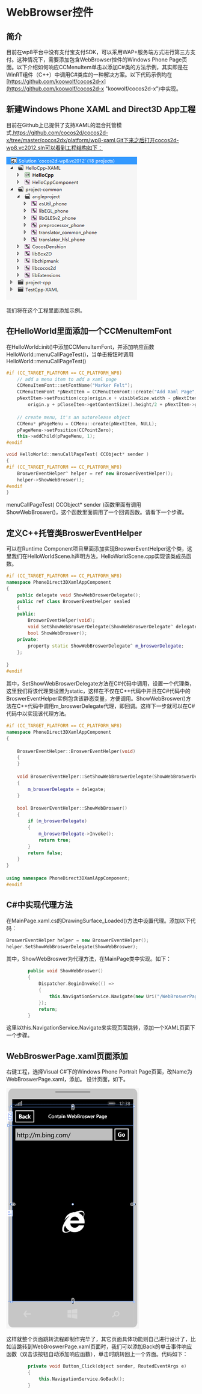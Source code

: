 # WebBrowser控件

## 简介

目前在wp8平台中没有支付宝支付SDK，可以采用WAP+服务端方式进行第三方支付。这种情况下，需要添加包含WebBrowser控件的Windows Phone Page页面。以下介绍如何响应CCMenuItem单击以添加C#类的方法示例，其实即是在WinRT组件（C++）中调用C#类库的一种解决方案。以下代码示例均在[https://github.com/koowolf/cocos2d-x](https://github.com/koowolf/cocos2d-x "koowolf/cocos2d-x")中实现。

## 新建Windows Phone XAML and Direct3D App工程

目前在Github上已提供了支持XAML的混合托管模式,https://github.com/cocos2d/cocos2d-x/tree/master/cocos2dx/platform/wp8-xaml,Git下来之后打开cocos2d-wp8.vc2012.sln可以看到工程结构如下：

![application](res/1.png)

我们将在这个工程里面添加示例。

## 在HelloWorld里面添加一个CCMenuItemFont ##

在HelloWorld::init()中添加CCMenuItemFont，并添加响应函数HelloWorld::menuCallPageTest()，当单击按钮时调用HelloWorld::menuCallPageTest()

``` c++
#if (CC_TARGET_PLATFORM == CC_PLATFORM_WP8)
	// add a menu item to add a xaml page
	CCMenuItemFont::setFontName("Marker Felt");
	CCMenuItemFont *pNextItem = CCMenuItemFont::create("Add Xaml Page", this, menu_selector(HelloWorld::menuCallPageTest));
	pNextItem->setPosition(ccp(origin.x + visibleSize.width - pNextItem->getContentSize().width / 2, 
		origin.y + pCloseItem->getContentSize().height/2 + pNextItem->getContentSize().height + 10));

	// create menu, it's an autorelease object
	CCMenu* pPageMenu = CCMenu::create(pNextItem, NULL);
	pPageMenu->setPosition(CCPointZero);
	this->addChild(pPageMenu, 1);
#endif

```

``` c++
void HelloWorld::menuCallPageTest( CCObject* sender )
{
#if (CC_TARGET_PLATFORM == CC_PLATFORM_WP8)
	BroswerEventHelper^ helper = ref new BroswerEventHelper(); 
	helper->ShowWebBroswer();
#endif
}

```

menuCallPageTest( CCObject* sender )函数里面有调用ShowWebBroswer()，这个函数里面调用了一个回调函数。请看下一个步骤。

## 定义C++托管类BroswerEventHelper ##

可以在Runtime Component项目里面添加实现BroswerEventHelper这个类，这里我们在HelloWorldScene.h声明方法，HelloWorldScene.cpp实现该类成员函数。

``` c++
#if (CC_TARGET_PLATFORM == CC_PLATFORM_WP8)
namespace PhoneDirect3DXamlAppComponent
{
	public delegate void ShowWebBroswerDelegate();
	public ref class BroswerEventHelper sealed
	{
	public:
		BroswerEventHelper(void);
		void SetShowWebBroswerDelegate(ShowWebBroswerDelegate^ delegate);
		bool ShowWebBroswer();
	private:
		property static ShowWebBroswerDelegate^ m_broswerDelegate;
	};

}
#endif

```

其中，SetShowWebBroswerDelegate方法在C#代码中调用，设置一个代理类，这里我们将该代理类设置为static，这样在不仅在C++代码中并且在C#代码中的BroswerEventHelper实例包含该静态变量，方便调用。ShowWebBroswer()方法在C++代码中调用m_broswerDelegate代理，即回调。这样下一步就可以在C#代码中以实现该代理方法。

``` c++
#if (CC_TARGET_PLATFORM == CC_PLATFORM_WP8)
namespace PhoneDirect3DXamlAppComponent
{

	BroswerEventHelper::BroswerEventHelper(void)
	{
	}

	void BroswerEventHelper::SetShowWebBroswerDelegate(ShowWebBroswerDelegate^ delegate)
	{
		m_broswerDelegate = delegate;
	}

	bool BroswerEventHelper::ShowWebBroswer()
	{
		if (m_broswerDelegate)
		{
			m_broswerDelegate->Invoke();
			return true;
		}
		return false;
	}
}

using namespace PhoneDirect3DXamlAppComponent;
#endif

```

## C#中实现代理方法 ##

在MainPage.xaml.cs的DrawingSurface_Loaded()方法中设置代理。添加以下代码：

``` c++
BroswerEventHelper helper = new BroswerEventHelper();
helper.SetShowWebBroswerDelegate(ShowWebBroswer);

```

其中，ShowWebBroswer为代理方法，在MainPage类中实现。如下：

``` c++
        public void ShowWebBroswer()
        {
            Dispatcher.BeginInvoke(() =>
            {
                this.NavigationService.Navigate(new Uri("/WebBroswerPage.xaml", UriKind.Relative));
            });
            return;
        }

```

这里以this.NavigationService.Navigate来实现页面跳转，添加一个XAML页面下一个步骤。

## WebBroswerPage.xaml页面添加 ##

右键工程，选择Visual C#下的Windows Phone Portrait Page页面，改Name为WebBroswerPage.xaml，添加。
设计页面，如下。

![application](res/2.png)

这样就整个页面跳转流程即制作完毕了，其它页面具体功能则自己进行设计了，比如当跳转到WebBroswerPage.xaml页面时，我们可以添加Back的单击事件响应函数（双击该按钮自动添加响应函数），单击时跳转回上一个界面。代码如下：

``` c++
        private void Button_Click(object sender, RoutedEventArgs e)
        {
            this.NavigationService.GoBack();
        }

```
